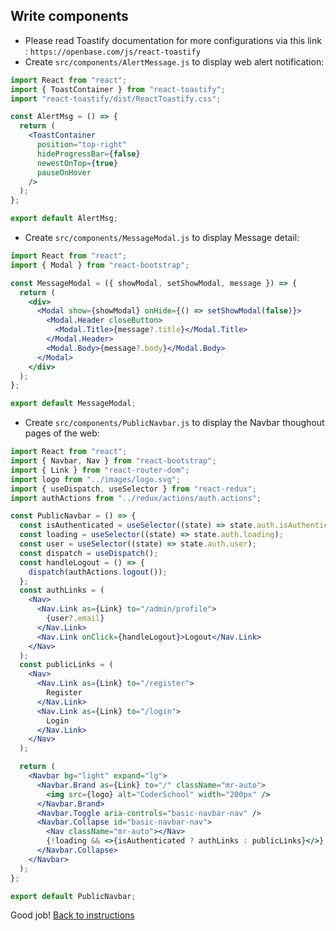 ## Write components

- Please read Toastify documentation for more configurations via this link : `https://openbase.com/js/react-toastify`
- Create `src/components/AlertMessage.js` to display web alert notification:

```jsx
import React from "react";
import { ToastContainer } from "react-toastify";
import "react-toastify/dist/ReactToastify.css";

const AlertMsg = () => {
  return (
    <ToastContainer
      position="top-right"
      hideProgressBar={false}
      newestOnTop={true}
      pauseOnHover
    />
  );
};

export default AlertMsg;
```

- Create `src/components/MessageModal.js` to display Message detail:

```jsx
import React from "react";
import { Modal } from "react-bootstrap";

const MessageModal = ({ showModal, setShowModal, message }) => {
  return (
    <div>
      <Modal show={showModal} onHide={() => setShowModal(false)}>
        <Modal.Header closeButton>
          <Modal.Title>{message?.title}</Modal.Title>
        </Modal.Header>
        <Modal.Body>{message?.body}</Modal.Body>
      </Modal>
    </div>
  );
};

export default MessageModal;
```

- Create `src/components/PublicNavbar.js` to display the Navbar thoughout pages of the web:

```jsx
import React from "react";
import { Navbar, Nav } from "react-bootstrap";
import { Link } from "react-router-dom";
import logo from "../images/logo.svg";
import { useDispatch, useSelector } from "react-redux";
import authActions from "../redux/actions/auth.actions";

const PublicNavbar = () => {
  const isAuthenticated = useSelector((state) => state.auth.isAuthenticated);
  const loading = useSelector((state) => state.auth.loading);
  const user = useSelector((state) => state.auth.user);
  const dispatch = useDispatch();
  const handleLogout = () => {
    dispatch(authActions.logout());
  };
  const authLinks = (
    <Nav>
      <Nav.Link as={Link} to="/admin/profile">
        {user?.email}
      </Nav.Link>
      <Nav.Link onClick={handleLogout}>Logout</Nav.Link>
    </Nav>
  );
  const publicLinks = (
    <Nav>
      <Nav.Link as={Link} to="/register">
        Register
      </Nav.Link>
      <Nav.Link as={Link} to="/login">
        Login
      </Nav.Link>
    </Nav>
  );

  return (
    <Navbar bg="light" expand="lg">
      <Navbar.Brand as={Link} to="/" className="mr-auto">
        <img src={logo} alt="CoderSchool" width="200px" />
      </Navbar.Brand>
      <Navbar.Toggle aria-controls="basic-navbar-nav" />
      <Navbar.Collapse id="basic-navbar-nav">
        <Nav className="mr-auto"></Nav>
        {!loading && <>{isAuthenticated ? authLinks : publicLinks}</>}
      </Navbar.Collapse>
    </Navbar>
  );
};

export default PublicNavbar;
```

Good job! [Back to instructions](/README.md)
